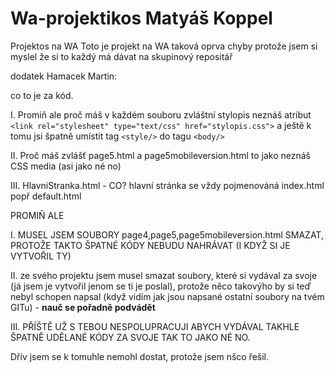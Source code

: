 # Wa-projektikos Matyáš Koppel
Projektos na WA
Toto je projekt na WA taková oprva chyby protože jsem si myslel že si to každý má dávat na skupinový repositář

dodatek Hamacek Martin: 

co to je za kód. 

I. Promiň ale proč máš v každém souboru zvláštní stylopis neznáš atribut `<link rel="stylesheet" type="text/css" href="stylopis.css">` a ještě k tomu jsi špatně umístit tag `<style/>` do tagu `<body/>`

II. Proč máš zvlášť page5.html a page5mobileversion.html to jako neznáš CSS media (asi jako né no)

III. HlavniStranka.html - CO? hlavní stránka se vždy pojmenováná index.html popř default.html

PROMIŇ ALE 

I. MUSEL JSEM SOUBORY page4,page5,page5mobileversion.html SMAZAT, PROTOŽE TAKTO ŠPATNÉ KÓDY NEBUDU NAHRÁVAT (I KDYŽ SI JE VYTVOŘIL TY)

II. ze svého projektu jsem musel smazat soubory, které si vydával za svoje (já jsem je vytvořil jenom se ti je poslal), protože něco takovýho by si teď nebyl schopen napsal (když vidím jak jsou napsané ostatní soubory na tvém GITu) - **nauč se pořadně podvádět**

III. PŘÍŠTĚ UŽ S TEBOU NESPOLUPRACUJI ABYCH VYDÁVAL TAKHLE ŠPATNĚ UDĚLANÉ KÓDY ZA SVOJE TAK TO JAKO NÉ NO.



Dřív jsem se k tomuhle nemohl dostat, protože jsem nšco řešil. 
